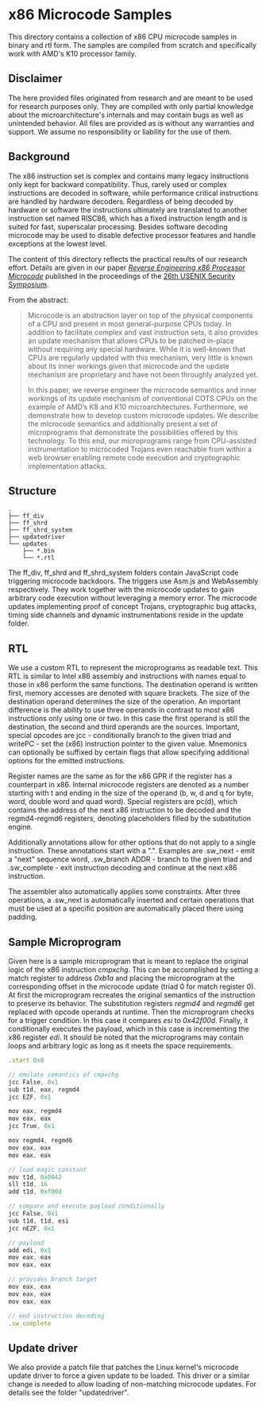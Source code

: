 # x86 Microcode Samples

This directory contains a collection of x86 CPU microcode samples in binary and rtl form. The samples are compiled from scratch and specifically work with AMD's K10 processor family.

## Disclaimer

The here provided files originated from research and are meant to be used for research purposes only. They are compiled with only partial knowledge about the microarchitecture's internals and may contain bugs as well as unintended behavior. All files are provided as is without any warranties and support. We assume no responsibility or liability for the use of them.


## Background

The x86 instruction set is complex and contains many legacy instructions only kept for backward compatibility. Thus, rarely used or complex instructions are decoded in software, while performance critical instructions are handled by hardware decoders. Regardless of being decoded by hardware or software the instructions ultimately are translated to another instruction set named RISC86, which has a fixed instruction length and is suited for fast, superscalar processing. Besides software decoding microcode may be used to disable defective processor features and handle exceptions at the lowest level.

The content of this directory reflects the practical results of our research effort. Details are given in our paper [*Reverse Engineering x86 Processor Microcode*](http://syssec.rub.de/research/publications/microcode-reversing/) published in the proceedings of the [26th USENIX Security Symposium](https://www.usenix.org/conference/usenixsecurity17).

From the abstract:
>Microcode is an abstraction layer on top of the physical components of a CPU and present in most general-purpose CPUs today. In addition to facilitate complex and vast instruction sets, it also provides an update mechanism that allows CPUs to be patched in-place without requiring any special hardware. While it is well-known that CPUs are regularly updated with this mechanism, very little is known about its inner workings given that microcode and the update mechanism are proprietary and have not been throughly analyzed yet.
>
> In this paper, we reverse engineer the microcode semantics and inner workings of its update mechanism of conventional COTS CPUs on the example of AMD’s K8 and K10 microarchitectures. Furthermore, we demonstrate how to develop custom microcode updates. We describe the microcode semantics and additionally present a set of microprograms that demonstrate the possibilities offered by this technology. To this end, our microprograms range from CPU-assisted instrumentation to microcoded Trojans even reachable from within a web browser enabling remote code execution and cryptographic implementation attacks.

## Structure
```
.
├── ff_div
├── ff_shrd
├── ff_shrd_system
├── updatedriver
└── updates
    ├── *.bin
    └── *.rtl
```
The ff_div, ff_shrd and ff_shrd_system folders contain JavaScript code triggering microcode backdoors. The triggers use Asm.js and WebAssembly respectively. They work together with the microcode updates to gain arbitrary code execution without leveraging a memory error. The microcode updates implementing proof of concept Trojans, cryptographic bug attacks, timing side channels and dynamic instrumentations reside in the update folder.

## RTL

We use a custom RTL to represent the microprograms as readable text. This RTL is similar to Intel x86 assembly and instructions with names equal to those in x86 perform the same functions. The destination operand is written first, memory accesses are denoted with square brackets. The size of the destination operand determines the size of the operation. An important difference is the ability to use three operands in contrast to most x86 instructions only using one or two. In this case the first operand is still the destination, the second and third operands are the sources. Important, special opcodes are jcc - conditionally branch to the given triad and writePC - set the (x86) instruction pointer to the given value. Mnemonics can optionally be suffixed by certain flags that allow specifying additional options for the emitted instructions.

Register names are the same as for the x86 GPR if the register has a counterpart in x86. Internal microcode registers are denoted as a number starting with t and ending in the size of the operand (b, w, d and q for byte, word, double word and quad word). Special registers are pc(d), which contains the address of the next x86 instruction to be decoded and the regmd4-regmd6 registers, denoting placeholders filled by the substitution engine.

Additionally annotations allow for other options that do not apply to a single instruction. These annotations start with a ".". Examples are .sw_next - emit a "next" sequence word, .sw_branch ADDR - branch to the given triad and .sw_complete - exit instruction decoding and continue at the next x86 instruction.

The assembler also automatically applies some constraints. After three operations, a .sw_next is automatically inserted and certain operations that must be used at a specific position are automatically placed there using padding.

## Sample Microprogram

Given here is a sample microprogram that is meant to replace the original logic of the x86 instruction *cmpxchg*. This can be accomplished by setting a match register to address *0xb1a* and placing the microprogram at the corresponding offset in the microcode update (triad 0 for match register 0). At first the microprogram recreates the original semantics of the instruction to preserve its behavior. The substitution registers *regmd4* and *regmd6* get replaced with opcode operands at runtime. Then the microprogram checks for a trigger condition. In this case it compares *esi* to *0x42f00d*. Finally, it conditionally executes the payload, which in this case is incrementing the x86 register *edi*. It should be noted that the microprograms may contain loops and arbitrary logic as long as it meets the space requirements.

```javascript
.start 0x0

// emulate semantics of cmpxchg
jcc False, 0x1
sub t1d, eax, regmd4
jcc EZF, 0x1

mov eax, regmd4
mov eax, eax
jcc True, 0x1

mov regmd4, regmd6
mov eax, eax
mov eax, eax

// load magic constant
mov t1d, 0x0042
sll t1d, 16
add t1d, 0xf00d

// compare and execute payload conditionally
jcc False, 0x1
sub t1d, t1d, esi
jcc nEZF, 0x1

// payload
add edi, 0x1
mov eax, eax
mov eax, eax

// provides branch target
mov eax, eax
mov eax, eax
mov eax, eax

// end instruction decoding
.sw_complete
```

## Update driver

We also provide a patch file that patches the Linux kernel's microcode update driver to force a given update to be loaded. This driver or a similar change is needed to allow loading of non-matching microcode updates. For details see the folder "updatedriver".